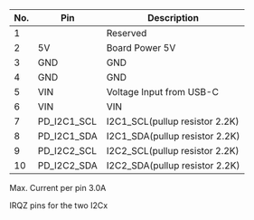 | No. | Pin  | Description   |
|-----|------|---------------|
|  1  |	     | Reserved 	     |
|  2  |	5V   |	Board Power 5V   |
|  3  |	GND  |	   GND 	     |
|  4  |	GND  |	   GND 	     |
|  5  |	VIN  |	Voltage Input from USB-C |
| 6  |	VIN  |	   VIN 	     |
| 7  | PD_I2C1_SCL| I2C1_SCL(pullup resistor 2.2K)       | 
| 8  | PD_I2C1_SDA| I2C1_SDA(pullup resistor 2.2K)       | 
| 9  | PD_I2C2_SCL| I2C2_SCL(pullup resistor 2.2K)       | 
| 10  | PD_I2C2_SDA| I2C2_SDA(pullup resistor 2.2K)       | 

Max. Current per pin 3.0A

IRQZ pins for the two I2Cx